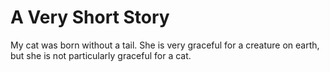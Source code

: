# A Very Short Story

My cat was born without a tail. She is very graceful for a creature on earth, but she is not particularly graceful for a cat.



   
